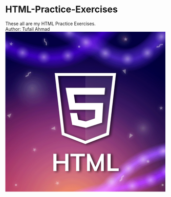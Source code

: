 # HTML-Practice-Exercises

These all are my HTML Practice Exercises.
<br>
Author: Tufail Ahmad <br>
<img src="/images/HTML logo.png" height="500px"/>
